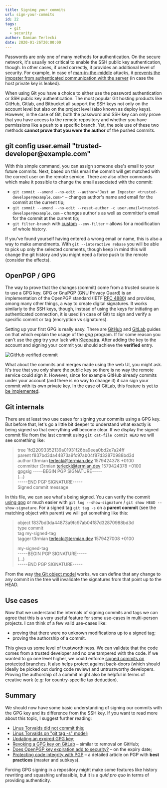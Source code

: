 ```yaml
---
title: Signing your commits
url: sign-your-commits
id: 22
tags:
  - git
  - security
author: Damian Terlecki
date: 2020-01-26T20:00:00
---
```


Passwords are only one of many methods for authentication. On the secure network, it's usually not critical to enable the SSH public key authentication, though. In other cases, if used correctly, it provides an additional level of security. For example, in case of [man-in-the-middle](https://en.wikipedia.org/wiki/Man-in-the-middle_attack) attacks, it [prevents the imposter from authenticated communication with the server](https://www.gremwell.com/ssh-mitm-public-key-authentication) (in case the host private key is leaked).

When using Git you have a choice to either use the password authentication or SSH public key authentication. The most popular Git hosting products like GitHub, Gitlab, and Bitbucket all support the SSH keys not only on the account level but also on the project level (also known as deploy keys). However, in the case of Git, both the password and SSH key can only prove that you have access to the remote repository and whether you have permissions like a push to a specific branch. Yet, the sole use of these two methods **cannot prove that you were the author** of the pushed commits.

<h2 id="git-config-user-email">git config user.email "trusted-developer@example.com"</h2>

With this simple command, you can assign someone else's email to your future commits. Next, based on this email the commit will get matched with the correct user on the remote service. There are also other commands which make it possible to change the email associated with the commit:

- `git commit --amend --no-edit --author="Just an Imposter <trusted-developer@example.com>"` – changes author's name and email for the commit at the current tip;
- `git commit --amend --no-edit --reset-author -c user.email=trusted-developer@example.com` – changes author's as well as committer's email for the commit at the current tip;
- `git filter-branch` with [custom](https://help.github.com/en/github/using-git/changing-author-info) `--env-filter` – allows for a modification of whole history.

If you've found yourself having entered a wrong email or name, this is also a way to make amendments. With `git --interactive rebase` you will be able to pick up only the selected comments, though keep in mind this will change the git history and you might need a force push to the remote (consider the effects).

## OpenPGP / GPG

The way to prove that the changes (commit) come from a trusted source is to use a GPG key. GPG or GnuPGP (GNU Privacy Guard) is an implementation of the OpenPGP standard (IETF [RFC 4880](https://tools.ietf.org/html/rfc4880)) and provides, among many other things, a way to create digital signatures. It works similarly to the SSH keys, though, instead of using the keys for initiating an authenticated connection, it is used (in case of Git) to sign and verify a specific commit or tag (encryption vs signatures).

Setting up your first GPG is really easy. There are [GitHub](https://help.github.com/en/github/authenticating-to-github/telling-git-about-your-signing-key) and [GitLab](https://help.github.com/en/github/authenticating-to-github/telling-git-about-your-signing-key) guides on that which explain the usage of the *gpg* program. If for some reason you can't use the *gpg* try your luck with [Kleopatra](https://www.openpgp.org/software/kleopatra/). After adding the key to the account and signing your commit you should achieve the **verified** entry.

<img src="/img/hq/github-gpg.png" alt="GitHub verified commit" title="GitHub verified commit">

What about the commits and merges made using the web UI, you might ask. It's true that you only share the public key so there is no way the remote service could sign it. However, since for example GitHub already commits under your account (and there is no way to change it) it can sign your commit with its own private key. In the case of GitLab, this feature is [yet to be implemented](https://gitlab.com/gitlab-org/gitlab/issues/19185).

## Git internals

There are at least two use cases for signing your commits using a GPG key. But before that, let's go a little bit deeper to understand what exactly is being signed so that everything will become clear. If we display the signed commit file from the last commit using `git cat-file commit HEAD` we will see something like:

> tree 1fd22093352139a01931f26ba9eea0bd2e7a24ff  
> parent f837bd3da44873a9fc97ab04f87d32870988bd3d  
> author t3rmian <terlecki@termian.dev> 1579424378 +0100  
> committer t3rmian <terlecki@termian.dev> 1579424378 +0100  
> gpgsig -----BEGIN PGP SIGNATURE-----  
> (...)  
> -----END PGP SIGNATURE-----  
> Signed commit message

In this file, we can see what's being signed. You can verify the commit [using gpg](https://gist.github.com/stackdump/846c1358f9b8576173f95216abb04c88) or much easier with `git log --show-signature` / `git show HEAD --show-signature`. For a signed tag `git tag -s` on a **parent commit** (see the matching object with parent) we will get something like this:

> object f837bd3da44873a9fc97ab04f87d32870988bd3d  
> type commit  
> tag my-signed-tag  
> tagger t3rmian <terlecki@termian.dev> 1579427008 +0100
>
> my-signed-tag  
> -----BEGIN PGP SIGNATURE-----  
> (...)  
> -----END PGP SIGNATURE-----

From the way [the Git object model](https://shafiul.github.io/gitbook/1_the_git_object_model.html) works, we can define that any change to any commit in the tree will invalidate the signatures from that point up to the HEAD.

## Use cases

Now that we understand the internals of signing commits and tags we can agree that this is a very useful feature for some use-cases in multi-person projects. I can think of a few valid use-cases like:

- proving that there were no unknown modifications up to a signed tag;
- proving the authorship of a commit.

This gives us some level of trustworthiness. We can validate that the code comes from a trusted developer and no one tampered with the code. If we wanted to go one level higher, we could enforce [signed commits on protected branches](https://help.github.com/en/github/administering-a-repository/about-required-commit-signing). It also helps protect against back-doors (which should ideally be picked out during code review) and untrustworthy developers. Proving the authorship of a commit might also be helpful in terms of creative work (e.g: for country-specific tax deduction).

## Summary

We should now have some basic understanding of signing our commits with the GPG key and its difference from the SSH key. If you want to read more about this topic, I suggest further reading:

- [Linus Torvalds did not commit this](https://github.com/amoffat/masquerade/commit/9b0562595cc479ac8696110cb0a2d33f8f2b7d29);
- [Linus Torvalds on "git tag -s" model](http://git.661346.n2.nabble.com/GPG-signing-for-git-commit-tp2582986p2583316.html);
- [Updating an expired GPG key](https://help.github.com/en/github/authenticating-to-github/updating-an-expired-gpg-key);
- [Revoking a GPG key on GitLab](https://docs.gitlab.com/ee/user/project/repository/gpg_signed_commits/#revoking-a-gpg-key) – similar to removal on GitHub;
- [Does OpenPGP key expiration add to security?](https://security.stackexchange.com/questions/14718/does-openpgp-key-expiration-add-to-security) – on the expiry date;
- [Protecting code integrity with PGP](https://github.com/lfit/itpol/blob/master/protecting-code-integrity.md) – a detailed article on PGP with **best practices** (master and subkeys).

Forcing GPG signing in a repository might make some features like history rewriting and squashing unfeasible, but it is a *quid pro quo* in terms of providing authenticity.
